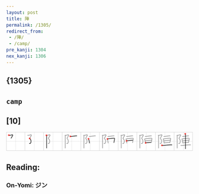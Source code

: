 ```yaml
---
layout: post
title: 陣
permalink: /1305/
redirect_from:
 - /陣/
 - /camp/
pre_kanji: 1304
nex_kanji: 1306
---
```


## {1305}

## `camp`

## [10]

<div class="stroke"><img src="../images/E999A3.png" /></div>

## Reading:

### On-Yomi: ジン
